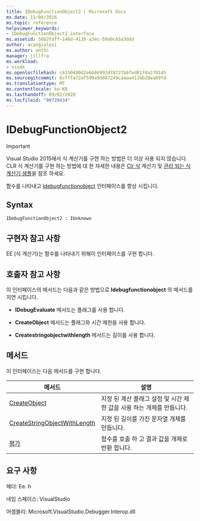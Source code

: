 ```yaml
---
title: IDebugFunctionObject2 | Microsoft Docs
ms.date: 11/04/2016
ms.topic: reference
helpviewer_keywords:
- IDebugFunctionObject2 interface
ms.assetid: 56b2fdff-146d-4138-a34c-59a9c65a3ddd
author: acangialosi
ms.author: anthc
manager: jillfra
ms.workload:
- vssdk
ms.openlocfilehash: c4150480d2e6686992d78727b6fed817da270145
ms.sourcegitcommit: 6cfffa72af599a9d667249caaaa411bb28ea69fd
ms.translationtype: MT
ms.contentlocale: ko-KR
ms.lasthandoff: 09/02/2020
ms.locfileid: "80728434"
---
```

# <a name="idebugfunctionobject2"></a>IDebugFunctionObject2
> [!IMPORTANT]
> Visual Studio 2015에서 식 계산기를 구현 하는 방법은 더 이상 사용 되지 않습니다. CLR 식 계산기를 구현 하는 방법에 대 한 자세한 내용은 [Clr 식](https://github.com/Microsoft/ConcordExtensibilitySamples/wiki/CLR-Expression-Evaluators) 계산기 및 [관리 되는 식 계산기 샘플](https://github.com/Microsoft/ConcordExtensibilitySamples/wiki/Managed-Expression-Evaluator-Sample)을 참조 하세요.

 함수를 나타내고 [Idebugfunctionobject](../../../extensibility/debugger/reference/idebugfunctionobject.md) 인터페이스를 향상 시킵니다.

## <a name="syntax"></a>Syntax

```
IDebugFunctionObject2 : IUnknown
```

## <a name="notes-for-implementers"></a>구현자 참고 사항
 EE (식 계산기)는 함수를 나타내기 위해이 인터페이스를 구현 합니다.

## <a name="notes-for-callers"></a>호출자 참고 사항
 이 인터페이스의 메서드는 다음과 같은 방법으로 **Idebugfunctionobject** 의 메서드를 지연 시킵니다.

- **IDebugEvaluate** 메서드는 플래그를 사용 합니다.

- **CreateObject** 메서드는 플래그와 시간 제한을 사용 합니다.

- **Createstringobjectwithlength** 메서드는 길이를 사용 합니다.

## <a name="methods"></a>메서드
 이 인터페이스는 다음 메서드를 구현 합니다.

|메서드|설명|
|------------|-----------------|
|[CreateObject](../../../extensibility/debugger/reference/idebugfunctionobject2-createobject.md)|지정 된 계산 플래그 설정 및 시간 제한 값을 사용 하는 개체를 만듭니다.|
|[CreateStringObjectWithLength](../../../extensibility/debugger/reference/idebugfunctionobject2-createstringobjectwithlength.md)|지정 된 길이를 가진 문자열 개체를 만듭니다.|
|[평가](../../../extensibility/debugger/reference/idebugfunctionobject2-evaluate.md)|함수를 호출 하 고 결과 값을 개체로 반환 합니다.|

## <a name="requirements"></a>요구 사항
 헤더: Ee. h

 네임 스페이스: VisualStudio

 어셈블리: Microsoft.VisualStudio.Debugger.Interop.dll
